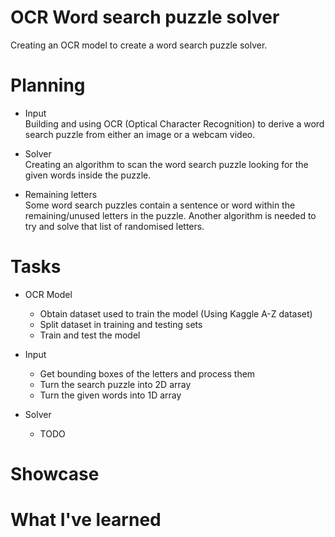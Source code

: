 # OCR Word search puzzle solver
 Creating an OCR model to create a word search puzzle solver.


# Planning
* Input <br>
    Building and using OCR (Optical Character Recognition) to derive a word search puzzle from either an image or a webcam video.

* Solver <br>
    Creating an algorithm to scan the word search puzzle looking for the given words inside the puzzle.

* Remaining letters <br>
    Some word search puzzles contain a sentence or word within the remaining/unused letters in the puzzle.
    Another algorithm is needed to try and solve that list of randomised letters.


# Tasks
* OCR Model
    * Obtain dataset used to train the model (Using Kaggle A-Z dataset)
    * Split dataset in training and testing sets
    * Train and test the model

* Input
    * Get bounding boxes of the letters and process them
    * Turn the search puzzle into 2D array
    * Turn the given words into 1D array

* Solver
    * TODO

# Showcase


# What I've learned

